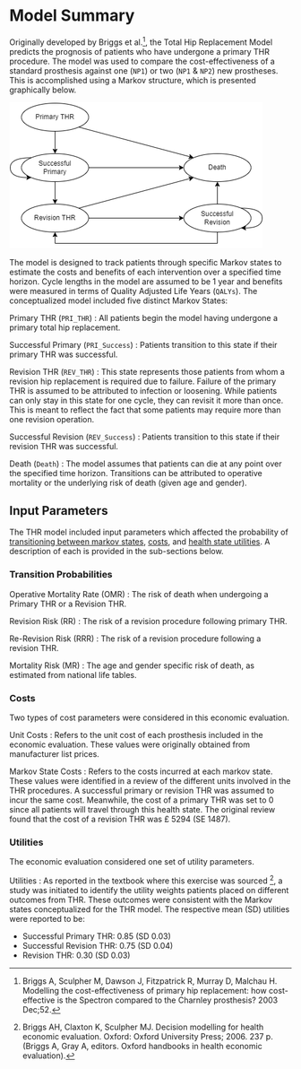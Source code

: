 # Model Summary

Originally developed by Briggs et al.[^1], the Total Hip Replacement Model
predicts the prognosis of patients who have undergone a primary THR procedure. 
The model was used to compare the cost-effectiveness of a standard prosthesis 
against one (`NP1`) or two (`NP1` & `NP2`) new prostheses. This is accomplished 
using a Markov structure, which is presented graphically below. 

![Structure of THR Markov Model](Diagrams/THR-Model.png)

The model is designed to track patients through specific Markov states to 
estimate the costs and benefits of each intervention over a specified time 
horizon. Cycle lengths in the model are assumed to be 1 year and benefits were 
measured in terms of Quality Adjusted Life Years (`QALYs`). The conceptualized 
model included five distinct Markov States: 

Primary THR (`PRI_THR`)
  : All patients begin the model having undergone a primary total hip 
  replacement. 
  
Successful Primary (`PRI_Success`)
  : Patients transition to this state if their primary THR was successful.

Revision THR (`REV_THR`)
  : This state represents those patients from whom a revision hip replacement 
  is required due to failure. Failure of the primary THR is assumed to be 
  attributed to infection or loosening. While patients can only stay in this 
  state for one cycle, they can revisit it more than once. This is meant to 
  reflect the fact that some patients may require more than one revision 
  operation. 
  
Successful Revision (`REV_Success`)
  : Patients transition to this state if their revision THR was successful. 
  
Death (`Death`)
  : The model assumes that patients can die at any point over the specified 
  time horizon. Transitions can be attributed to operative mortality or the 
  underlying risk of death (given age and gender). 

## Input Parameters
The THR model included input parameters which affected the probability of 
[transitioning between markov states](#transition-probabilities), 
[costs](#costs), and [health state utilities](#health-state-utilities). A 
description of each is provided in the sub-sections below. 

### Transition Probabilities

Operative Mortality Rate (OMR)
  : The risk of death when undergoing a Primary THR or a Revision THR. 
  
Revision Risk (RR)
  : The risk of a revision procedure following primary THR. 
  
Re-Revision Risk (RRR)
  : The risk of a revision procedure following a revision THR. 
  
Mortality Risk (MR)
  : The age and gender specific risk of death, as estimated from national life 
  tables. 

### Costs
Two types of cost parameters were considered in this economic evaluation. 

Unit Costs
  : Refers to the unit cost of each prosthesis included in the economic 
  evaluation. These values were originally obtained from manufacturer list 
  prices.  
  
Markov State Costs
  : Refers to the costs incurred at each markov state. These values were 
  identified in a review of the different units involved in the THR procedures. 
  A successful primary or revision THR was assumed to incur the same cost. 
  Meanwhile, the cost of a primary THR was set to 0 since all patients will 
  travel through this health state. The original review found that the cost of 
  a revision THR was &pound; 5294 (SE 1487).  

### Utilities
The economic evaluation considered one set of utility parameters. 

Utilities
  : As reported in the textbook where this exercise was sourced [^2], a study 
  was initiated to identify the utility weights patients placed on different 
  outcomes from THR. These outcomes were consistent with the Markov states 
  conceptualized for the THR model. The respective mean (SD) utilities were 
  reported to be: 
  - Successful Primary THR: 0.85 (SD 0.03)
  - Successful Revision THR: 0.75 (SD 0.04)
  - Revision THR: 0.30 (SD 0.03)



[^1]: Briggs A, Sculpher M, Dawson J, Fitzpatrick R, Murray D, Malchau H. 
Modelling the cost-effectiveness of primary hip replacement: how
cost-effective is the Spectron compared to the Charnley prosthesis? 
2003 Dec;52. 
[^2]: Briggs AH, Claxton K, Sculpher MJ. Decision modelling for health economic
evaluation. Oxford: Oxford University Press; 2006. 237 p. (Briggs A, Gray A, 
editors. Oxford handbooks in health economic evaluation).
